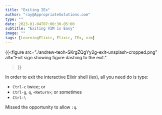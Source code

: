 ```yaml
---
title: "Exiting IEx"
author: "ray@AppropriateSolutions.com"
type: ""
date: 2023-01-04T07:00:30-05:00
subtitle: "Exiting VIM is Easy"
image: ""
tags: [LearningElixir, Elixir, IEx, vim]
---
```


{{<figure
  src="./andrew-teoh-SKrgZQgYy2g-exit-unsplash-cropped.png"
  alt="Exit sign showing figure dashing to the exit."
>}}

In order to exit the interactive Elixir shell (iex), all you need do is type:
- `Ctrl-c` twice; or
- `Ctrl-g`, `q`, `<Return>`; or sometimes
- `Ctrl-\`

Missed the opportunity to allow `:q`.
